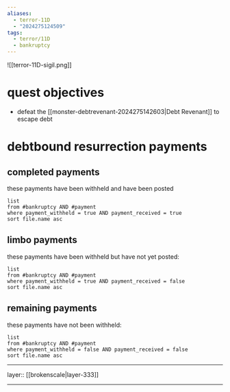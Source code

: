 ```yaml
---
aliases:
  - terror-11D
  - "2024275124509"
tags:
  - terror/11D
  - bankruptcy
---
```


![[terror-11D-sigil.png]]

# quest objectives

- defeat the [[monster-debtrevenant-2024275142603|Debt Revenant]] to escape debt

# debtbound resurrection payments
## completed payments

these payments have been withheld and have been posted
```dataview
list
from #bankruptcy AND #payment 
where payment_withheld = true AND payment_received = true
sort file.name asc
```

## limbo payments

these payments have been withheld but have not yet posted:

```dataview
list
from #bankruptcy AND #payment 
where payment_withheld = true AND payment_received = false
sort file.name asc
```

## remaining payments

these payments have not been withheld:

```dataview
list
from #bankruptcy AND #payment 
where payment_withheld = false AND payment_received = false
sort file.name asc
```

***

layer:: [[brokenscale|layer-333]]

***
